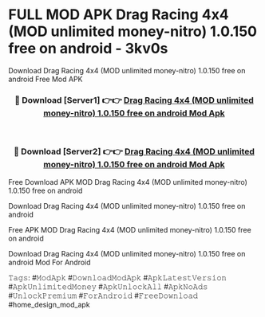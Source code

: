 # FULL MOD APK Drag Racing 4x4 (MOD unlimited money-nitro) 1.0.150 free on android - 3kv0s
Download Drag Racing 4x4 (MOD unlimited money-nitro) 1.0.150 free on android Free Mod APK

<div align="center">
<h3>🔴 Download [Server1] 👉👉 <a href="https://apk-comot.site?title=Drag_Racing_4x4_(MOD_unlimited_money-nitro)_1.0.150_free_on_android">Drag Racing 4x4 (MOD unlimited money-nitro) 1.0.150 free on android Mod Apk</a></h3><br>

<h3>🔴 Download [Server2] 👉👉 <a href="https://apk-comot.site?title=Drag_Racing_4x4_(MOD_unlimited_money-nitro)_1.0.150_free_on_android">Drag Racing 4x4 (MOD unlimited money-nitro) 1.0.150 free on android Mod Apk</a></h3>
</div>


Free Download APK MOD Drag Racing 4x4 (MOD unlimited money-nitro) 1.0.150 free on android

Download Drag Racing 4x4 (MOD unlimited money-nitro) 1.0.150 free on android 

Free APK MOD Drag Racing 4x4 (MOD unlimited money-nitro) 1.0.150 free on android 

Download Drag Racing 4x4 (MOD unlimited money-nitro) 1.0.150 free on android Mod For Android

𝚃𝚊𝚐𝚜: #𝙼𝚘𝚍𝙰𝚙𝚔 #𝙳𝚘𝚠𝚗𝚕𝚘𝚊𝚍𝙼𝚘𝚍𝙰𝚙𝚔 #𝙰𝚙𝚔𝙻𝚊𝚝𝚎𝚜𝚝𝚅𝚎𝚛𝚜𝚒𝚘𝚗 #𝙰𝚙𝚔𝚄𝚗𝚕𝚒𝚖𝚒𝚝𝚎𝚍𝙼𝚘𝚗𝚎𝚢 #𝙰𝚙𝚔𝚄𝚗𝚕𝚘𝚌𝚔𝙰𝚕𝚕 #𝙰𝚙𝚔𝙽𝚘𝙰𝚍𝚜 #𝚄𝚗𝚕𝚘𝚌𝚔𝙿𝚛𝚎𝚖𝚒𝚞𝚖 #𝙵𝚘𝚛𝙰𝚗𝚍𝚛𝚘𝚒𝚍 #𝙵𝚛𝚎𝚎𝙳𝚘𝚠𝚗𝚕𝚘𝚊𝚍 #home_design_mod_apk